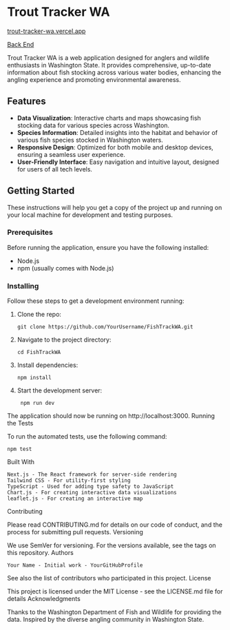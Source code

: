 # Trout Tracker WA

[trout-tracker-wa.vercel.app](https://trout-tracker-wa.vercel.app/)

[Back End](https://github.com/Thomas-Basham/trout-tracker-wa-backend)

Trout Tracker WA is a web application designed for anglers and wildlife enthusiasts in Washington State. It provides comprehensive, up-to-date information about fish stocking across various water bodies, enhancing the angling experience and promoting environmental awareness.

## Features

- **Data Visualization**: Interactive charts and maps showcasing fish stocking data for various species across Washington.
- **Species Information**: Detailed insights into the habitat and behavior of various fish species stocked in Washington waters.
- **Responsive Design**: Optimized for both mobile and desktop devices, ensuring a seamless user experience.
- **User-Friendly Interface**: Easy navigation and intuitive layout, designed for users of all tech levels.

## Getting Started

These instructions will help you get a copy of the project up and running on your local machine for development and testing purposes.

### Prerequisites

Before running the application, ensure you have the following installed:

- Node.js
- npm (usually comes with Node.js)

### Installing

Follow these steps to get a development environment running:

1.  Clone the repo:

        git clone https://github.com/YourUsername/FishTrackWA.git

2.  Navigate to the project directory:

        cd FishTrackWA

3.  Install dependencies:

        npm install

4.  Start the development server:

         npm run dev

The application should now be running on http://localhost:3000.
Running the Tests

To run the automated tests, use the following command:

    npm test

Built With

    Next.js - The React framework for server-side rendering
    Tailwind CSS - For utility-first styling
    TypeScript - Used for adding type safety to JavaScript
    Chart.js - For creating interactive data visualizations
    leaflet.js - For creating an interactive map

Contributing

Please read CONTRIBUTING.md for details on our code of conduct, and the process for submitting pull requests.
Versioning

We use SemVer for versioning. For the versions available, see the tags on this repository.
Authors

    Your Name - Initial work - YourGitHubProfile

See also the list of contributors who participated in this project.
License

This project is licensed under the MIT License - see the LICENSE.md file for details
Acknowledgments

Thanks to the Washington Department of Fish and Wildlife for providing the data.
Inspired by the diverse angling community in Washington State.
